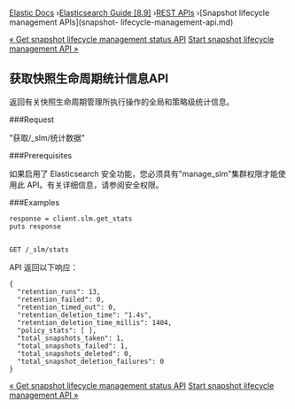 

[Elastic Docs](/guide/) ›[Elasticsearch Guide [8.9]](index.md) ›[REST
APIs](rest-apis.md) ›[Snapshot lifecycle management APIs](snapshot-
lifecycle-management-api.md)

[« Get snapshot lifecycle management status API](slm-api-get-status.md)
[Start snapshot lifecycle management API »](slm-api-start.md)

## 获取快照生命周期统计信息API

返回有关快照生命周期管理所执行操作的全局和策略级统计信息。

###Request

"获取/_slm/统计数据"

###Prerequisites

如果启用了 Elasticsearch 安全功能，您必须具有"manage_slm"集群权限才能使用此 API。有关详细信息，请参阅安全权限。

###Examples

    
    
    response = client.slm.get_stats
    puts response
    
    
    GET /_slm/stats

API 返回以下响应：

    
    
    {
      "retention_runs": 13,
      "retention_failed": 0,
      "retention_timed_out": 0,
      "retention_deletion_time": "1.4s",
      "retention_deletion_time_millis": 1404,
      "policy_stats": [ ],
      "total_snapshots_taken": 1,
      "total_snapshots_failed": 1,
      "total_snapshots_deleted": 0,
      "total_snapshot_deletion_failures": 0
    }

[« Get snapshot lifecycle management status API](slm-api-get-status.md)
[Start snapshot lifecycle management API »](slm-api-start.md)
